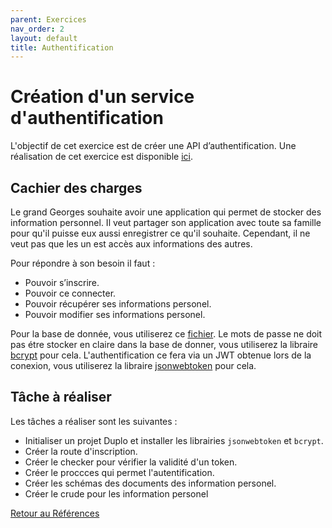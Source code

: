 ```yaml
---
parent: Exercices
nav_order: 2
layout: default
title: Authentification
---
```


# Création d'un service d'authentification
L'objectif de cet exercice est de créer une API d’authentification.
Une réalisation de cet exercice est disponible [ici](https://github.com/duplojs/examples/tree/main/exercises/to-do).

## Cachier des charges 
Le grand Georges souhaite avoir une application qui permet de stocker des information personnel. Il veut partager son application avec toute sa famille pour qu'il puisse eux aussi enregistrer ce qu'il souhaite. Cependant, il ne veut pas  que les un est accès aux informations des autres.

Pour répondre à son besoin il faut :
- Pouvoir s’inscrire. 
- Pouvoir ce connecter. 
- Pouvoir récupérer ses informations personel.
- Pouvoir modifier ses informations personel.

Pour la base de donnée, vous utiliserez ce [fichier](https://github.com/duplojs/examples/blob/main/exercises/auth/src/providers/myDataBase.ts).
Le mots de passe ne doit pas étre stocker en claire dans la base de donner, vous utiliserez la libraire [bcrypt](https://www.npmjs.com/package/bcrypt) pour cela.
L'authentification ce fera via un JWT obtenue lors de la conexion, vous utiliserez la libraire [jsonwebtoken](https://www.npmjs.com/package/jsonwebtoken) pour cela.

## Tâche à réaliser
Les tâches a réaliser sont les suivantes :
- Initialiser un projet Duplo et installer les librairies `jsonwebtoken` et `bcrypt`.
- Créer la route d'inscription.
- Créer le checker pour vérifier la validité d'un token.
- Créer le proccces qui permet l'autentification.
- Créer les schémas des documents des information personel.
- Créer le crude pour les information personel

[Retour au Références](../..)
